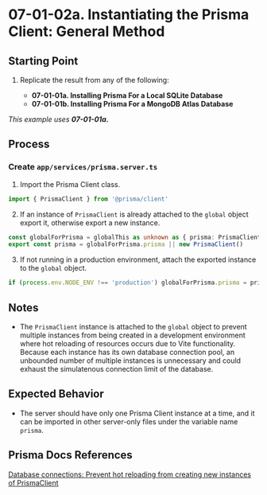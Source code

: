 # 07-01-02a. Instantiating the Prisma Client: General Method

## Starting Point

1. Replicate the result from any of the following:

   - **07-01-01a. Installing Prisma For a Local SQLite Database**
   - **07-01-01b. Installing Prisma For a MongoDB Atlas Database**

_This example uses **07-01-01a.**_

## Process

### Create `app/services/prisma.server.ts`

1. Import the Prisma Client class.

```ts
import { PrismaClient } from '@prisma/client'
```

2. If an instance of `PrismaClient` is already attached to the `global` object export it, otherwise export a new instance.

```ts
const globalForPrisma = globalThis as unknown as { prisma: PrismaClient }
export const prisma = globalForPrisma.prisma || new PrismaClient()
```

3. If not running in a production environment, attach the exported instance to the `global` object.

```ts
if (process.env.NODE_ENV !== 'production') globalForPrisma.prisma = prisma
```

## Notes

- The `PrismaClient` instance is attached to the `global` object to prevent multiple instances from being created in a development environment where hot reloading of resources occurs due to Vite functionality. Because each instance has its own database connection pool, an unbounded number of multiple instances is unnecessary and could exhaust the simulatenous connection limit of the database.

## Expected Behavior

- The server should have only one Prisma Client instance at a time, and it can be imported in other server-only files under the variable name `prisma`.

## Prisma Docs References

[Database connections: Prevent hot reloading from creating new instances of PrismaClient](https://www.prisma.io/docs/orm/prisma-client/setup-and-configuration/databases-connections#prevent-hot-reloading-from-creating-new-instances-of-prismaclient)
